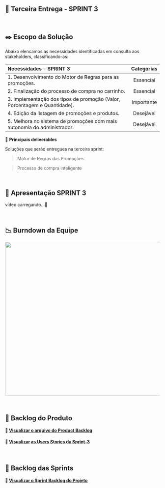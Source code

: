 ## :bookmark: Terceira Entrega - SPRINT 3

<br>

## :black_nib: Escopo da Solução
Abaixo elencamos as necessidades identificadas em consulta aos stakeholders, classificando-as: 

| Necessidades - SPRINT 3 | Categorias |
| :--- | :---: |
| 1. Desenvolvimento do Motor de Regras para as promoções. | Essencial |
| 2. Finalização do processo de compra no carrinho. | Essencial |
| 3. Implementação dos tipos de promoção (Valor, Porcentagem e Quantidade). | Importante |
| 4. Edição da listagem de promoções e produtos. | Desejável |
| 5. Melhora no sistema de promoções com mais autonomia do administrador. | Desejável |

:pushpin: **Principais deliverables**

Soluções que serão entregues na terceira sprint:

> Motor de Regras das Promoções

> Processo de compra inteligente

<br>

## 🚀 Apresentação SPRINT 3

vídeo carregando...🔋

<br>

## :chart_with_downwards_trend: Burndown da Equipe

<img src = "https://github.com/Doc-Docker/APIMidAll/blob/main/Images/burndown_333.png" width="890" height="500"/></h1>

<br>

## :newspaper: Backlog do Produto

#### 🔗 [Visualizar o arquivo do Product Backlog](https://github.com/Doc-Docker/APIMidAll/projects/3)

#### 🔗 [Visualizar as Users Stories da Sprint-3](https://github.com/Doc-Docker/APIMidAll/blob/main/Images/backlog_3.png)

<br>

## :dart: Backlog das Sprints

#### 🔗 [Visualizar o Sprint Backlog do Projeto](https://github.com/Doc-Docker/APIMidAll/blob/main/Images/backlog_sprint2.png)

<br>
